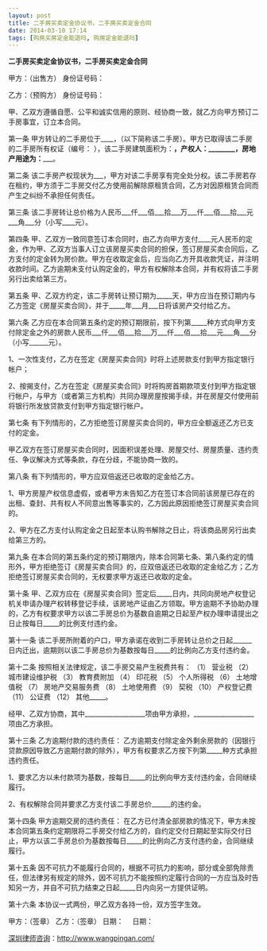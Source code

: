 ```yaml
---
layout: post
title: 二手房买卖定金协议书，二手房买卖定金合同
date: 2014-03-10 17:14
tags: [购房买房定金能退吗, 购房定金能退吗]
---
```

<strong>二手房买卖定金协议书，二手房买卖定金合同</strong>

甲方：（出售方） 身份证号码：

乙方：（预购方） 身份证号码：

甲、乙双方遵循自愿、公平和诚实信用的原则、经协商一致，就乙方向甲方预订二手房事宜，订立本合同。

第一条 甲方转让的二手房位于____，（以下简称该二手房）。甲方已取得该二手房的二手房所有权证（编号： ），该二手房建筑面积为：____，产权人：________，房地产用途为：_______。

第二条 该二手房产权现状为___，甲方对该二手房享有完全处分权。该二手房若存在租约，甲方须于二手房交付乙方使用前解除原租赁合同，乙方对因原租赁合同而产生之纠纷不承担任何责任。

第三条 该二手房转让总价格为人民币___仟___佰___拾___万___仟___佰___拾___元___角___分（小写____元）。

第四条 甲、乙双方一致同意签订本合同时，由乙方向甲方支付____元人民币的定金，作为甲、乙双方当事人订立该房屋买卖合同的担保，签订房屋买卖合同后，乙方支付的定金转为房价款。甲方在收取定金后，应当向乙方开具收款凭证，并注明收款时间。乙方逾期未支付认购定金的，甲方有权解除本合同，并有权将该二手房另行出卖给第三方。

第五条 甲、乙双方约定，该二手房转让预订期为_____天，甲方应当在预订期内与乙方签定《房屋买卖合同》，并于_____年___月___日将该房产交付给乙方。

第六条 乙方应在本合同第五条约定的预订期限前，按下列第_____种方式向甲方支付除定金之外的房款人民币___仟___佰___拾___万___仟___佰___拾___元___角___分（小写______元）。

1、一次性支付，乙方在签定《房屋买卖合同》时将上述房款支付到甲方指定银行帐户；

2、按揭支付，乙方在签定《房屋买卖合同》时将购房首期款项支付到甲方指定银行帐户，与甲方（或者第三方机构）共同办理房屋按揭手续，并在房屋交付使用前将银行所发放贷款支付到甲方指定银行帐户。

第七条 有下列情形的，乙方拒绝签订房屋买卖合同的，甲方应全额返还乙方已支付的定金。

甲乙双方在签订房屋买卖合同时，因面积误差处理、房屋交付、房屋质量、违约责任、争议解决方式等条款，存在分歧，不能协商一致的。

第八条 有下列情形的，甲方应双倍返还已收取的定金给乙方。

1、甲方房屋产权信息虚假，或者甲方未告知乙方在签订本合同前该房屋已存在的出租、查封、共有权人不同意出售等事实的，乙方因此原因拒绝签订房屋买卖合同的。

2、甲方在乙方支付认购定金之日起至本认购书解除之日止，将该商品房另行出卖给第三方的。

第九条 在本合同的第五条约定的预订期限内，除本合同第七条、第八条约定的情形外，甲方拒绝签订《房屋买卖合同》的，应双倍返还已收取的定金给乙方；乙方拒绝签订房屋买卖合同的，无权要求甲方返还已收取的定金。

第十条 甲、乙双方应在《房屋买卖合同》签定后_____日内，共同向房地产权登记机关申请办理产权转移登记手续，该房地产证由乙方领取。甲方逾期不予协助办理的，乙方有权要求甲方以该二手房总价为基数自逾期之日起至产权办理申请提出之日止按每日_____的比例支付违约金。

第十一条 该二手房所附着的户口，甲方承诺在收到二手房转让总价之日起______日内迁出，逾期则以该二手房总价为基数按每日_____的比例向乙方支付违约金。

第十二条 按照相关法律规定，该二手房交易产生税费共有： （1） 营业税 （2） 城市建设维护税 （3） 教育费附加 （4） 印花税 （5） 个人所得税 （6） 土地增值税 （7） 房地产交易服务费 （8） 土地使用费 （9） 契税 （10） 产权登记费 （11） 公证费 （12） 其他_____。

经甲、乙双方协商，其中___________________项由甲方承担，___________________项由乙方承担。

第十三条 乙方逾期付款的违约责任： 乙方逾期支付除定金外剩余房款的（因银行贷款原因导致乙方逾期付款的除外），甲方有权要求乙方按下列第_____种方式承担违约责任。

1、要求乙方以未付款项为基数，按每日_____的比例向甲方支付违约金，合同继续履行。

2、有权解除合同并要求乙方支付该二手房总价______的违约金。

第十四条 甲方逾期交房的违约责任： 在乙方已付清全部房款的情况下，甲方未按本合同第五条约定期限将二手房交付给乙方的，自约定交付日期起至实际交付日止，甲方以该二手房总价为基数按每日_____的比例向乙方支付违约金，合同继续履行。

第十五条 因不可抗力不能履行合同的，根据不可抗力的影响，部分或全部免除责任，但法律另有规定的除外，因不可抗力不能按照约定履行合同的一方应当及时告知另一方，并自不可抗力结束之日起_____日内向另一方提供证明。

第十六条 本协议一式两份，甲乙双方各持一份，双方签字生效。

甲方：（签章） 乙方：（签章）
日期：　 日期：

<a href="http://www.wangpingan.com/">深圳律师咨询</a>：<a href="http://www.wangpingan.com/">http://www.wangpingan.com/</a>

